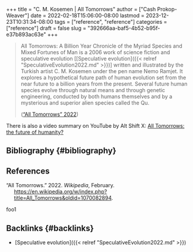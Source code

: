 +++
title = "C. M. Kosemen | All Tomorrows"
author = ["Cash Prokop-Weaver"]
date = 2022-02-18T15:06:00-08:00
lastmod = 2023-12-23T10:31:34-08:00
tags = ["reference", "reference"]
categories = ["reference"]
draft = false
slug = "392666aa-baf5-4b52-b95f-e37b893ac63e"
+++

> All Tomorrows: A Billion Year Chronicle of the Myriad Species and Mixed Fortunes of Man is a 2006 work of science fiction and speculative evolution [[Speculative evolution]({{< relref "SpeculativeEvolution2022.md" >}})] written and illustrated by the Turkish artist C. M. Kosemen under the pen name Nemo Ramjet. It explores a hypothetical future path of human evolution set from the near future to a billion years from the present. Several future human species evolve through natural means and through genetic engineering, conducted by both humans themselves and by a mysterious and superior alien species called the Qu.
>
> (<a href="#citeproc_bib_item_1">“All Tomorrows” 2022</a>)

There is also a video summary on YouTube by Alt Shift X: [All Tomorrows: the future of humanity?](https://youtube.com/watch?v=imNtSPM3-r4)


## Bibliography {#bibliography}

## References

<style>.csl-entry{text-indent: -1.5em; margin-left: 1.5em;}</style><div class="csl-bib-body">
  <div class="csl-entry"><a id="citeproc_bib_item_1"></a>“All Tomorrows.” 2022. <i>Wikipedia</i>, February. <a href="https://en.wikipedia.org/w/index.php?title=All_Tomorrows&oldid=1070082894">https://en.wikipedia.org/w/index.php?title=All_Tomorrows&#38;oldid=1070082894</a>.</div>
</div>

foo1


## Backlinks {#backlinks}

-   [Speculative evolution]({{< relref "SpeculativeEvolution2022.md" >}})
